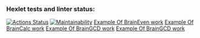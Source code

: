### Hexlet tests and linter status:
[![Actions Status](https://github.com/SoulOfForge/qa-auto-engineer-javascript-project-44/actions/workflows/hexlet-check.yml/badge.svg)](https://github.com/SoulOfForge/qa-auto-engineer-javascript-project-44/actions)
[![Maintainability](https://api.codeclimate.com/v1/badges/047fca6384eb2345cdc2/maintainability)](https://codeclimate.com/github/SoulOfForge/qa-auto-engineer-javascript-project-44/maintainability)
[Example Of BrainEven work](https://asciinema.org/a/PD4Xuxs7FWEEIB1cA0U7u7Ft1)
[Example Of BrainCalc work](https://asciinema.org/a/NAk80v5se4c1bQyI0HgGGfLxM)
[Example Of BrainGCD work](https://asciinema.org/a/erpInHEAMlev47Z67VPL16voN)
[Example Of BrainGCD work](https://asciinema.org/a/vuvf3U5KAmQqfW5yw9fAPU87Y)
